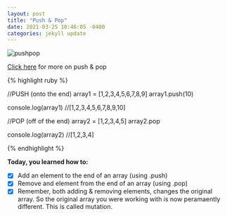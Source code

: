 ```yaml
---
layout: post
title: "Push & Pop"
date: 2021-03-25 10:46:05 -0400
categories: jekyll update
---
```


![pushpop](https://www.canva.com/design/DAEZ0-pjkOc/cgg4jcbEX437eKhUBb9_rQ/view?utm_content=DAEZ0-pjkOc&utm_campaign=designshare&utm_medium=link&utm_source=publishsharelink)

[Click here](https://www.w3schools.com/jsref/jsref_push.asp) for more on push & pop

{% highlight ruby %}

//PUSH (onto the end)
array1 = [1,2,3,4,5,6,7,8,9]
array1.push(10)

console.log(array1) //[1,2,3,4,5,6,7,8,9,10]

//POP (off of the end)
array2 = [1,2,3,4,5]
array2.pop

console.log(array2) //[1,2,3,4]

{% endhighlight %}

**Today, you learned how to:**

- [x] Add an element to the end of an array (using .push)
- [x] Remove and element from the end of an array (using .pop)
- [x] Remember, both adding & removing elements, changes the original array.
      So the original array you were working with is now peramaently different.
      This is called mutation.
